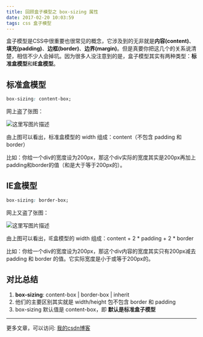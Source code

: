 ```yaml
---
title: 回顾盒子模型之 box-sizing 属性
date: 2017-02-20 10:03:59
tags: css 盒子模型
---
```


盒子模型是CSS中很重要也很常见的概念，它涉及到的无非就是**内容(content)**、**填充(padding)**、**边框(border)**、**边界(margin)**。但是真要你把这几个的关系说清楚，相信不少人会掉坑。因为很多人没注意到的是，盒子模型其实有两种类型：**标准盒模型**和**IE盒模型**。

<!--more-->

## 标准盒模型

``` css
box-sizing: content-box;
```

网上盗了张图：

![这里写图片描述](http://img.blog.csdn.net/20170312191531615?watermark/2/text/aHR0cDovL2Jsb2cuY3Nkbi5uZXQvdTAxNDMyNjM4MQ==/font/5a6L5L2T/fontsize/400/fill/I0JBQkFCMA==/dissolve/70/gravity/SouthEast)

由上图可以看出，标准盒模型的 width 组成：content（不包含 padding 和 border）

比如：你给一个div的宽度设为200px，那这个div实际的宽度其实是200px再加上padding和border的值（和是大于等于200px的）。

## IE盒模型

``` css
box-sizing: border-box;
```

网上又盗了张图：

![这里写图片描述](http://img.blog.csdn.net/20170312191552052?watermark/2/text/aHR0cDovL2Jsb2cuY3Nkbi5uZXQvdTAxNDMyNjM4MQ==/font/5a6L5L2T/fontsize/400/fill/I0JBQkFCMA==/dissolve/70/gravity/SouthEast)

由上图可以看出，IE盒模型的 width 组成：content + 2 \* padding + 2 \* border

比如：你给一个div的宽度设为200px，那这个div内容的宽度其实只有200px减去 padding 和 border 的值。它实际宽度是小于或等于200px的。

## 对比总结
1. **box-sizing**: content-box | border-box | inherit
2. 他们的主要区别其实就是 width/height 包不包含 border 和 padding
3. box-sizing 默认值是 content-box，即 **默认是标准盒子模型**

***

更多文章，可以访问: [我的csdn博客](http://blog.csdn.net/u014326381/article)
